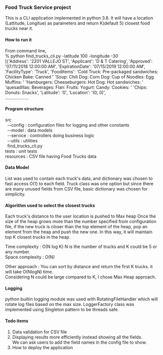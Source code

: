 ### **Food Truck Service project**

This is a CLI application implemented in python 3.8. 
It will have a location (Lattitude, Longitue) as parameters and return K(default 5) closest food trucks near it.

#### **How to run it**

From command line,  
 % python find_trucks_cli.py -latitude 100 -longitude -30  
[{'Address': '2201 VALLEJO ST',
  'Applicant': 'D & T Catering',
  'Approved': '07/11/2018 12:00:00 AM',
  'ExpirationDate': '07/15/2019 12:00:00 AM',
  'FacilityType': 'Truck',
  'FoodItems': 'Cold Truck: Pre-packaged sandwiches: Chicken Bake: Canned '
               'Soup: Chili Dog: Corn Dog: Cup of Noodles: Egg Muffins: '
               'Hamburgers: Cheeseburgers: Hot Dog: Hot sandwiches: '
               'quesadillas: Beverages: Flan: Fruits: Yogurt: Candy: Cookies: '
               'Chips: Donuts: Snacks',
  'Latitude': '0',
  'Location': '(0, 0)',   
...................

#### **Program structure**

src\
   ` `--config  : configuration files for logging and other constants  
   ` `--model  :  data models  
   ` `--service  : controllers doing business logic  
   ` `--utils  : utilities   
   ` `find_trucks_cli.py  
tests  : unit tests  
resources  : CSV file having Food Trucks data

#### **Data Model**

List was used to contain each truck's data, and dictionary was chosen to fast access O(1) to each field.
Truck class was one option but since there are many unused fields from CSV file, basic dictionary was chosen for simplicity.

#### **Algorithm used to select the closest trucks**

Each truck's distance to the user location is pushed to Max heap
Once the size of the heap grows more than the number specified from configuration file, 
if the new truck is closer than the top element of the heap, pop an element from the heap 
and push the new one. In this way, it will maintain top K closest trucks in the heap.

Time complexity : O(N log K)  N is the number of trucks and K could be 5 or any number.  
Space complexity : O(N)

Other approach : You can sort by distance and return the first K trucks. it will take O(NlogN) time.  
Considering N could be large compared to K, I chose Max Heap approach.

#### **Logging**
python builtin logging module was used with RotatingFileHandler which will rotate log files based on the max size.
LoggerFactory class was implemented using Singleton pattern to be threads safe.

#### **Todo items**
1. Data validation for CSV file
2. Displaying results more efficiently instead showing all the fields.  
   We can ask users to add the field names in the config file to show.  
3. How to deploy the application 